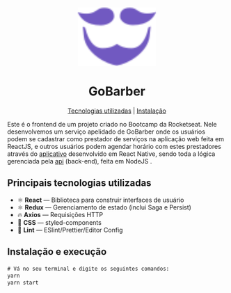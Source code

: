 <h1 align="center">
<img src="logo-purple.svg" width="180"/>

<br />
<br />
GoBarber 
</h1>

<p align="center">
  <a href="#principais-tecnologias-utilizadas">Tecnologias utilizadas</a> |
  <a href="#instalação-e-execução">Instalação</a> 
</p>

Este é o frontend de um projeto criado no Bootcamp da Rocketseat. Nele desenvolvemos um serviço apelidado de GoBarber onde os usuários podem se cadastrar como prestador de serviços na aplicação web feita em ReactJS, e outros usuários podem agendar horário com estes prestadores através do [aplicativo](https://github.com/FLVieira/gobarber-mobile) desenvolvido em React Native, sendo toda a lógica gerenciada pela [api](https://github.com/FLVieira/gobarber-api) (back-end), feita em NodeJS .

## Principais tecnologias utilizadas

- ⚛ **React** — Biblioteca para construir interfaces de usuário
- ⚛ **Redux** — Gerenciamento de estado (inclui Saga e Persist)
- 🔥 **Axios** — Requisições HTTP
- 💅 **CSS** — styled-components
- 💖 **Lint** — ESlint/Prettier/Editor Config

## Instalação e execução

```
# Vá no seu terminal e digite os seguintes comandos:
yarn 
yarn start
```
